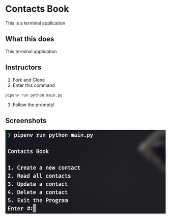 # Contacts Book

This is a terminal application

## What this does

This terminal application

## Instructors

1.  Fork and Clone
2.  Enter this command

```
pipenv run python main.py
```

3. Follow the prompts!

## Screenshots

![GitHub Logo](/img/contacts_book_menu.png)
